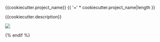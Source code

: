 {{cookiecutter.project_name}}
{{ '=' * cookiecutter.project_name|length }}

{{cookiecutter.description}}

  <a href="https://github.com/vchaptsev/cookiecutter-django-vue">
      <img src="https://img.shields.io/badge/built%20with-Cookiecutter%20Django%20Vue-blue.svg" />
  </a>

  {% endif %}
